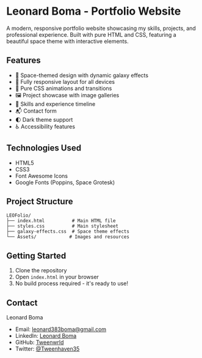 # Leonard Boma - Portfolio Website

A modern, responsive portfolio website showcasing my skills, projects, and professional experience. Built with pure HTML and CSS, featuring a beautiful space theme with interactive elements.

## Features

- 🌌 Space-themed design with dynamic galaxy effects
- 📱 Fully responsive layout for all devices
- 🎨 Pure CSS animations and transitions
- 🖼️ Project showcase with image galleries
- 📝 Skills and experience timeline
- 📬 Contact form
- 🌓 Dark theme support
- ♿ Accessibility features

## Technologies Used

- HTML5
- CSS3
- Font Awesome Icons
- Google Fonts (Poppins, Space Grotesk)

## Project Structure

```
LEOFolio/
├── index.html          # Main HTML file
├── styles.css          # Main stylesheet
├── galaxy-effects.css  # Space theme effects
└── Assets/            # Images and resources
```

## Getting Started

1. Clone the repository
2. Open `index.html` in your browser
3. No build process required - it's ready to use!

## Contact

Leonard Boma
- Email: leonard383boma@gmail.com
- LinkedIn: [Leonard Boma](https://www.linkedin.com/in/leonard-boma-631aa9234/?originalSubdomain=ke)
- GitHub: [Tweenwrld](https://github.com/Tweenwrld)
- Twitter: [@Tweenhaven35](https://x.com/Tweenhaven35) 